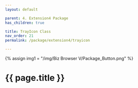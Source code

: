 ```yaml
---
layout: default

parent: 4. Extension4 Package
has_children: true

title: TrayIcon Class
nav_order: 21
permalink: /package/extension4/trayicon

---
```

{% assign img1 = "/img/Biz Browser V/Package_Button.png" %}


# {{ page.title }}
